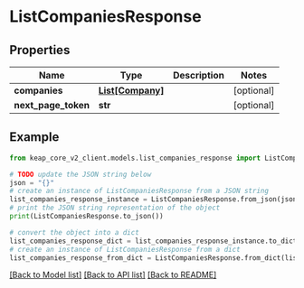 # ListCompaniesResponse


## Properties

Name | Type | Description | Notes
------------ | ------------- | ------------- | -------------
**companies** | [**List[Company]**](Company.md) |  | [optional] 
**next_page_token** | **str** |  | [optional] 

## Example

```python
from keap_core_v2_client.models.list_companies_response import ListCompaniesResponse

# TODO update the JSON string below
json = "{}"
# create an instance of ListCompaniesResponse from a JSON string
list_companies_response_instance = ListCompaniesResponse.from_json(json)
# print the JSON string representation of the object
print(ListCompaniesResponse.to_json())

# convert the object into a dict
list_companies_response_dict = list_companies_response_instance.to_dict()
# create an instance of ListCompaniesResponse from a dict
list_companies_response_from_dict = ListCompaniesResponse.from_dict(list_companies_response_dict)
```
[[Back to Model list]](../README.md#documentation-for-models) [[Back to API list]](../README.md#documentation-for-api-endpoints) [[Back to README]](../README.md)



